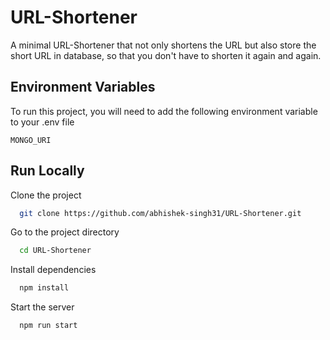 
# URL-Shortener

A minimal URL-Shortener that not only shortens the URL but also store the short URL in database, so that you don't have to shorten it again and again.

## Environment Variables

To run this project, you will need to add the following environment variable to your .env file

`MONGO_URI`



## Run Locally

Clone the project

```bash
  git clone https://github.com/abhishek-singh31/URL-Shortener.git
```

Go to the project directory

```bash
  cd URL-Shortener
```

Install dependencies

```bash
  npm install
```

Start the server

```bash
  npm run start
```

